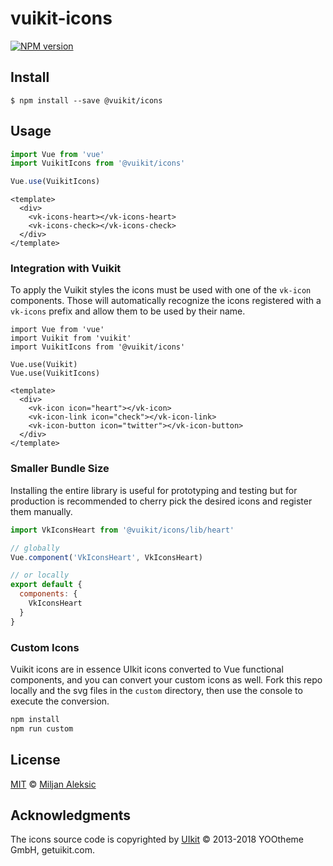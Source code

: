 # vuikit-icons

[![NPM version](https://img.shields.io/npm/v/@vuikit/icons.svg?style=flat-square)](https://npmjs.org/package/@vuikit/icons)

## Install

```
$ npm install --save @vuikit/icons
```

## Usage

```js
import Vue from 'vue'
import VuikitIcons from '@vuikit/icons'

Vue.use(VuikitIcons)
```

```vue
<template>
  <div>
    <vk-icons-heart></vk-icons-heart>
    <vk-icons-check></vk-icons-check>
  </div>
</template>
```

### Integration with Vuikit

To apply the Vuikit styles the icons must be used with one of the `vk-icon` components. Those will automatically recognize the icons registered with a `vk-icons` prefix and allow them to be used by their name.

```
import Vue from 'vue'
import Vuikit from 'vuikit'
import VuikitIcons from '@vuikit/icons'

Vue.use(Vuikit)
Vue.use(VuikitIcons)
```

```vue
<template>
  <div>
    <vk-icon icon="heart"></vk-icon>
    <vk-icon-link icon="check"></vk-icon-link>
    <vk-icon-button icon="twitter"></vk-icon-button>
  </div>
</template>
```

### Smaller Bundle Size

Installing the entire library is useful for prototyping and testing but for production is recommended to cherry pick the desired icons and register them manually.

```js
import VkIconsHeart from '@vuikit/icons/lib/heart'

// globally
Vue.component('VkIconsHeart', VkIconsHeart)

// or locally
export default {
  components: {
    VkIconsHeart
  }
}
```

### Custom Icons

Vuikit icons are in essence UIkit icons converted to Vue functional components, and you can convert your custom icons as well. Fork this repo locally and the svg files in the `custom` directory, then use the console to execute the conversion.

```bash
npm install
npm run custom
```

## License

[MIT](./LICENSE) © [Miljan Aleksic](https://github.com/miljan-aleksic)

## Acknowledgments

The icons source code is copyrighted by [UIkit](https://github.com/uikit/uikit) © 2013-2018 YOOtheme GmbH, getuikit.com.

